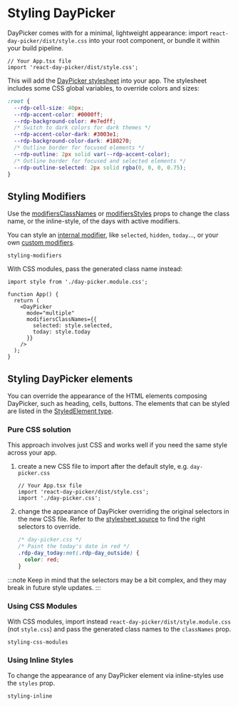 # Styling DayPicker

DayPicker comes with for a minimal, lightweight appearance: import `react-day-picker/dist/style.css` into your root component, or bundle it within your build pipeline.

```tsx
// Your App.tsx file
import 'react-day-picker/dist/style.css';
```

This will add the [DayPicker stylesheet](https://github.com/gpbl/react-day-picker/blob/master/packages/react-day-picker/src/style.css#L29) into your app. The stylesheet includes some CSS global variables, to override colors and sizes:

```css
:root {
  --rdp-cell-size: 40px;
  --rdp-accent-color: #0000ff;
  --rdp-background-color: #e7edff;
  /* Switch to dark colors for dark themes */
  --rdp-accent-color-dark: #3003e1;
  --rdp-background-color-dark: #180270;
  /* Outline border for focused elements */
  --rdp-outline: 2px solid var(--rdp-accent-color);
  /* Outline border for focused and selected elements */
  --rdp-outline-selected: 2px solid rgba(0, 0, 0, 0.75);
}
```

## Styling Modifiers

Use the [modifiersClassNames](/api/interfaces/daypickerprops#modifiersclassnames) or [modifiersStyles](/api/interfaces/daypickerprops#modifiersstyles) props to change the class name, or the inline-style, of the days with active modifiers.

You can style an [internal modifier](/api/enums/InternalModifier), like `selected`, `hidden`, `today`..., or your own [custom modifiers](/basics/modifiers#custom-modifiers).

```include-example
styling-modifiers
```

With CSS modules, pass the generated class name instead:

```tsx
import style from './day-picker.module.css';

function App() {
  return (
    <DayPicker
      mode="multiple"
      modifiersClassNames={{
        selected: style.selected,
        today: style.today
      }}
    />
  );
}
```

## Styling DayPicker elements

You can override the appearance of the HTML elements composing DayPicker, such as heading, cells, buttons. The elements that can be styled are listed in the [StyledElement type](/api/types/StyledElement).

### Pure CSS solution

This approach involves just CSS and works well if you need the same style across your app.

1. create a new CSS file to import after the default style, e.g. `day-picker.css`

   ```tsx
   // Your App.tsx file
   import 'react-day-picker/dist/style.css';
   import './day-picker.css';
   ```

2. change the appearance of DayPicker overriding the original selectors in the new CSS file. Refer to the [stylesheet source](https://github.com/gpbl/react-day-picker/blob/master/packages/react-day-picker/src/style.css) to find the right selectors to override.
   ```css
   /* day-picker.css */
   /* Paint the today's date in red */
   .rdp-day_today:not(.rdp-day_outside) {
     color: red;
   }
   ```

:::note
Keep in mind that the selectors may be a bit complex, and they may break in future style updates.
:::

### Using CSS Modules

With CSS modules, import instead `react-day-picker/dist/style.module.css` (not `style.css`) and pass the generated class names to the `classNames` prop.

```include-example
styling-css-modules
```

### Using Inline Styles

To change the appearance of any DayPicker element via inline-styles use the
`styles` prop.

```include-example
styling-inline
```
